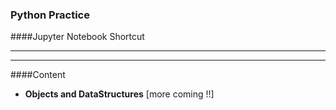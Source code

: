 ### Python Practice 
####Jupyter Notebook Shortcut
* ****
* ****
####Content
* **Objects and DataStructures**
[more coming !!]
